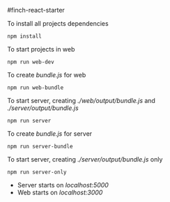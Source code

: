 #finch-react-starter

To install all projects dependencies
```
npm install
```
To start projects in web
```
npm run web-dev
```

To create *bundle.js* for web
```
npm run web-bundle
```

To start server, creating *./web/output/bundle.js* and *./server/output/bundle.js*
```
npm run server
```

To create *bundle.js* for server
```
npm run server-bundle
```

To start server, creating *./server/output/bundle.js* only
```
npm run server-only
```

- Server starts on *localhost:5000*
- Web starts on *localhost:3000*
